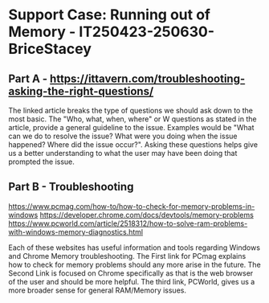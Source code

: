 # Support Case: Running out of Memory - IT250423-250630-BriceStacey

## Part A - https://ittavern.com/troubleshooting-asking-the-right-questions/

The linked article breaks the type of questions we should ask down to the most basic. The "Who, what, when, where" or W questions as stated in the article, provide a general guideline to the issue. Examples would be "What can we do to resolve the issue? What were you doing when the issue happened? Where did the issue occur?". Asking these questions helps give us a better understanding to what the user may have been doing that prompted the issue.  
## Part B - Troubleshooting

https://www.pcmag.com/how-to/how-to-check-for-memory-problems-in-windows
https://developer.chrome.com/docs/devtools/memory-problems
https://www.pcworld.com/article/2518312/how-to-solve-ram-problems-with-windows-memory-diagnostics.html

Each of these websites has useful information and tools regarding Windows and Chrome Memory troubleshooting. The First link for PCmag explains how to check for memory problems should any more arise in the future. The Second Link is focused on Chrome specifically as that is the web browser of the user and should be more helpful.
The third link, PCWorld, gives us a more broader sense for general RAM/Memory issues.

